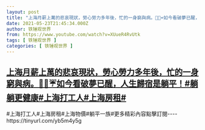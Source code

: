 ```yaml
---
layout: post
title: "上海月薪上萬的悲哀現狀，勞心勞力多年後，忙的一身窮與病。🙏👣☔如今看破夢已醒，人生歸宿是躺平！#躺躺更健康#上海打工人#上海房租#"
date: 2021-05-23T21:45:34.000Z
author: 铁锤观世界
from: https://www.youtube.com/watch?v=XUueR4RvUtk
tags: [ 铁锤观世界 ]
categories: [ 铁锤观世界 ]
---
```

<!--1621806334000-->
[上海月薪上萬的悲哀現狀，勞心勞力多年後，忙的一身窮與病。🙏👣☔如今看破夢已醒，人生歸宿是躺平！#躺躺更健康#上海打工人#上海房租#](https://www.youtube.com/watch?v=XUueR4RvUtk)
------

<div>
#上海打工人#上海房租#上海物價#躺平一族#更多精彩內容點擊訂閱----https://tinyurl.com/yb5m4y5g
</div>
